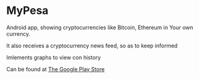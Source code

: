 # MyPesa
Android app, showing cryptocurrencies like Bitcoin, Ethereum in Your own currency.

It also receives a cryptocurrency news feed, so as to keep informed

Imlements graphs to view con history

Can be found at [The Google Play Store](https://play.google.com/store/apps/details?id=com.ecmdapps.mypesa)
